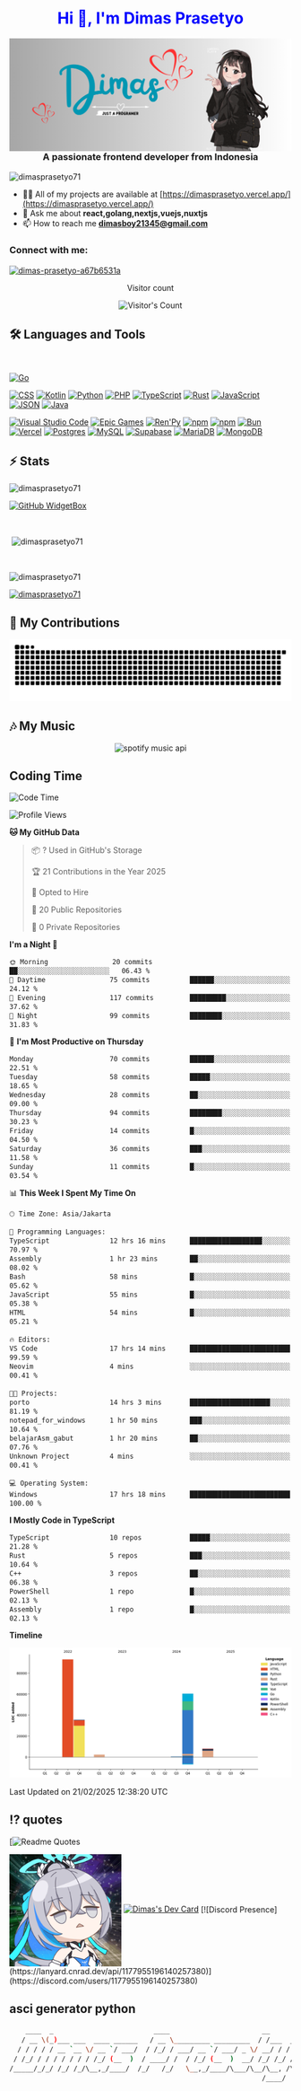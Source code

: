 <h1 style="color: blue;" align="center">Hi 👋,  I'm Dimas Prasetyo</h1> 

<img align="right" src="/banner.png" alt="dimasprasetyo71" />
<h3 align="center">A passionate frontend developer from Indonesia</h3>

<p align="left"> <img src="https://komarev.com/ghpvc/?username=dimasprasetyo71&label=Profile%20views&color=0e75b6&style=flat" alt="dimasprasetyo71" /></p>

- 👨‍💻 All of my projects are available at [https://dimasprasetyo.vercel.app/](https://dimasprasetyo.vercel.app/)
- 💬 Ask me about **react,golang,nextjs,vuejs,nuxtjs**
- 📫 How to reach me **dimasboy21345@gmail.com**

<h3 align="left">Connect with me:</h3>
<p align="left">

  <a href="https://linkedin.com/in/dimas-prasetyo-a67b6531a" target="blank"><img align="center" src="https://raw.githubusercontent.com/rahuldkjain/github-profile-readme-generator/master/src/images/icons/Social/linked-in-alt.svg" alt="dimas-prasetyo-a67b6531a" height="30" width="40" /></a>
</p>

<div align="center"> 
  <p>Visitor count</p>
  <img src="https://profile-counter.glitch.me/dimasprasetyo71/count.svg" alt="Visitor's Count" />
</div>

## 🛠️ Languages and Tools

<br>



[![Go](https://img.shields.io/badge/Go-%2300ADD8.svg?&logo=go&logoColor=white)](#)

[![CSS](https://img.shields.io/badge/CSS-1572B6?logo=css3&logoColor=fff)](#)
[![Kotlin](https://img.shields.io/badge/Kotlin-%237F52FF.svg?logo=kotlin&logoColor=white)](#)
[![Python](https://img.shields.io/badge/Python-3776AB?logo=python&logoColor=fff)](#)
[![PHP](https://img.shields.io/badge/php-%23777BB4.svg?&logo=php&logoColor=white)](#)
[![TypeScript](https://img.shields.io/badge/TypeScript-3178C6?logo=typescript&logoColor=fff)](#)
[![Rust](https://img.shields.io/badge/Rust-%23000000.svg?e&logo=rust&logoColor=white)](#)
[![JavaScript](https://img.shields.io/badge/JavaScript-F7DF1E?logo=javascript&logoColor=000)](#)
[![JSON](https://img.shields.io/badge/JSON-000?logo=json&logoColor=fff)](#)
[![Java](https://img.shields.io/badge/Java-%23ED8B00.svg?logo=openjdk&logoColor=white)](#)

[![Visual Studio Code](https://custom-icon-badges.demolab.com/badge/Visual%20Studio%20Code-0078d7.svg?logo=vsc&logoColor=white)](#)
[![Epic Games](https://img.shields.io/badge/Epic%20Games-%23313131.svg?logo=epicgames&logoColor=white)](#)
[![Ren'Py](https://img.shields.io/badge/Ren'Py-FF7F7F?logo=Renpy&logoColor=fff)](#)
[![npm](https://img.shields.io/badge/npm-CB3837?logo=npm&logoColor=fff)](#)
[![npm](https://img.shields.io/badge/npm-CB3837?logo=npm&logoColor=fff)](#)
[![Bun](https://img.shields.io/badge/Bun-000?logo=bun&logoColor=fff)](#)
[![Vercel](https://img.shields.io/badge/Vercel-%23000000.svg?logo=vercel&logoColor=white)](#)
[![Postgres](https://img.shields.io/badge/Postgres-%23316192.svg?logo=postgresql&logoColor=white)](#)
[![MySQL](https://img.shields.io/badge/MySQL-4479A1?logo=mysql&logoColor=fff)](#)
[![Supabase](https://img.shields.io/badge/Supabase-3FCF8E?logo=supabase&logoColor=fff)](#)
[![MariaDB](https://img.shields.io/badge/MariaDB-003545?logo=mariadb&logoColor=white)](#)
[![MongoDB](https://img.shields.io/badge/MongoDB-%234ea94b.svg?logo=mongodb&logoColor=white)](#)


## ⚡️ Stats

<img align="center" src="https://github-readme-streak-stats.herokuapp.com/user=dimasprasetyo71&background=45%2CEBEBEB%2C135DEB&border=EB0000&ring=2580EB&sideLabels=EB2525&fire=04EBD5" alt="dimasprasetyo71" />

[![GitHub WidgetBox](https://github-widgetbox.vercel.app/api/profile?username=dimasprasetyo71&data=followers,repositories,stars,commits&theme=nautilus)](https://github.com/Jurredr/github-widgetbox)

<br>


<p>&nbsp;<img align="center" src="https://bad-apple-github-readme.vercel.app/api?show_bg=1&show_icons=true&locale=id&username=dimasprasetyo71" alt="dimasprasetyo71" /></p>

<br>

<p><img align="center" src="https://github-readme-stats.vercel.app/api/top-langs?username=dimasprasetyo71&show_icons=true&locale=en&layout=compact&theme=radical" alt="dimasprasetyo71" /></p>

<p align="left"> <a href="https://github.com/ryo-ma/github-profile-trophy"><img src="https://github-profile-trophy.vercel.app/?username=dimasprasetyo71" alt="dimasprasetyo71" /></a> </p>

## 🐍 My Contributions

<div align="center">
  <picture>
    <source media="(prefers-color-scheme: dark)" srcset="https://raw.githubusercontent.com/dimasprasetyo71/dimasprasetyo71/output/github-contribution-grid-snake-dark.svg" />
    <source media="(prefers-color-scheme: light)" srcset="https://raw.githubusercontent.com/dimasprasetyo71/dimasprasetyo71/output/github-contribution-grid-snake.svg" />
    <img alt="github-snake" src="https://raw.githubusercontent.com/dimasprasetyo71/dimasprasetyo71/output/github-contribution-grid-snake.svg" />
  </picture>
</div>

## 🎶 My Music
<div align="center">
<img  alt="spotify music api" src="https://spotify-github-profile.kittinanx.com/api/view.svg?uid=31dysviqtjlfxwb3o67jca4ykiq4&redirect=true][https://spotify-github-profile.kittinanx.com/api/view.svg?uid=31dysviqtjlfxwb3o67jca4ykiq4&cover_image=true&theme=default&show_offline=true&background_color=121212&interchange=true&bar_color=2ef1ff&bar_color_cover=false)"/>
</div>

## Coding Time
<!--START_SECTION:waka-->
![Code Time](http://img.shields.io/badge/Code%20Time-236%20hrs%2020%20mins-blue)

![Profile Views](http://img.shields.io/badge/Profile%20Views-12-blue)

**🐱 My GitHub Data** 

> 📦 ? Used in GitHub's Storage 
 > 
> 🏆 21 Contributions in the Year 2025
 > 
> 💼 Opted to Hire
 > 
> 📜 20 Public Repositories 
 > 
> 🔑 0 Private Repositories 
 > 
**I'm a Night 🦉** 

```text
🌞 Morning                20 commits          ██░░░░░░░░░░░░░░░░░░░░░░░   06.43 % 
🌆 Daytime                75 commits          ██████░░░░░░░░░░░░░░░░░░░   24.12 % 
🌃 Evening                117 commits         █████████░░░░░░░░░░░░░░░░   37.62 % 
🌙 Night                  99 commits          ████████░░░░░░░░░░░░░░░░░   31.83 % 
```
📅 **I'm Most Productive on Thursday** 

```text
Monday                   70 commits          ██████░░░░░░░░░░░░░░░░░░░   22.51 % 
Tuesday                  58 commits          █████░░░░░░░░░░░░░░░░░░░░   18.65 % 
Wednesday                28 commits          ██░░░░░░░░░░░░░░░░░░░░░░░   09.00 % 
Thursday                 94 commits          ████████░░░░░░░░░░░░░░░░░   30.23 % 
Friday                   14 commits          █░░░░░░░░░░░░░░░░░░░░░░░░   04.50 % 
Saturday                 36 commits          ███░░░░░░░░░░░░░░░░░░░░░░   11.58 % 
Sunday                   11 commits          █░░░░░░░░░░░░░░░░░░░░░░░░   03.54 % 
```


📊 **This Week I Spent My Time On** 

```text
🕑︎ Time Zone: Asia/Jakarta

💬 Programming Languages: 
TypeScript               12 hrs 16 mins      ██████████████████░░░░░░░   70.97 % 
Assembly                 1 hr 23 mins        ██░░░░░░░░░░░░░░░░░░░░░░░   08.02 % 
Bash                     58 mins             █░░░░░░░░░░░░░░░░░░░░░░░░   05.62 % 
JavaScript               55 mins             █░░░░░░░░░░░░░░░░░░░░░░░░   05.38 % 
HTML                     54 mins             █░░░░░░░░░░░░░░░░░░░░░░░░   05.21 % 

🔥 Editors: 
VS Code                  17 hrs 14 mins      █████████████████████████   99.59 % 
Neovim                   4 mins              ░░░░░░░░░░░░░░░░░░░░░░░░░   00.41 % 

🐱‍💻 Projects: 
porto                    14 hrs 3 mins       ████████████████████░░░░░   81.19 % 
notepad_for_windows      1 hr 50 mins        ███░░░░░░░░░░░░░░░░░░░░░░   10.64 % 
belajarAsm_gabut         1 hr 20 mins        ██░░░░░░░░░░░░░░░░░░░░░░░   07.76 % 
Unknown Project          4 mins              ░░░░░░░░░░░░░░░░░░░░░░░░░   00.41 % 

💻 Operating System: 
Windows                  17 hrs 18 mins      █████████████████████████   100.00 % 
```

**I Mostly Code in TypeScript** 

```text
TypeScript               10 repos            █████░░░░░░░░░░░░░░░░░░░░   21.28 % 
Rust                     5 repos             ███░░░░░░░░░░░░░░░░░░░░░░   10.64 % 
C++                      3 repos             ██░░░░░░░░░░░░░░░░░░░░░░░   06.38 % 
PowerShell               1 repo              █░░░░░░░░░░░░░░░░░░░░░░░░   02.13 % 
Assembly                 1 repo              █░░░░░░░░░░░░░░░░░░░░░░░░   02.13 % 
```



**Timeline**

![Lines of Code chart](https://raw.githubusercontent.com/Dimasprasetyo71/Dimasprasetyo71/vercel/assets/bar_graph.png)


 Last Updated on 21/02/2025 12:38:20 UTC
<!--END_SECTION:waka-->


## ⁉️ quotes
[![Readme Quotes](https://quotes-github-readme.vercel.app/api?type=horizontal?theme=catppuccin_mocha?quote=YourQuot)

<img align="center" width="200" height="200" src="/bronya-honkai-impact.gif" alt="dimasprasetyo71" />
<a href="https://app.daily.dev/clesss"><img src="https://api.daily.dev/devcards/v2/MGVGdaDOggkDMIce1w0Mh.png?type=wide&r=1on" width="652" alt="Dimas's Dev Card"/></a>
[![Discord Presence](https://lanyard.cnrad.dev/api/1177955196140257380)](https://discord.com/users/1177955196140257380)

## asci generator python
```sh
    ____  _                         ____                       __            
   / __ \(_)___ ___  ____ ______   / __ \_________ _________  / /___  ______ 
  / / / / / __ `__ \/ __ `/ ___/  / /_/ / ___/ __ `/ ___/ _ \/ __/ / / / __ \
 / /_/ / / / / / / / /_/ (__  )  / ____/ /  / /_/ (__  )  __/ /_/ /_/ / /_/ /
/_____/_/_/ /_/ /_/\__,_/____/  /_/   /_/   \__,_/____/\___/\__/\__, /\____/ 
                                                               /____/        
```




